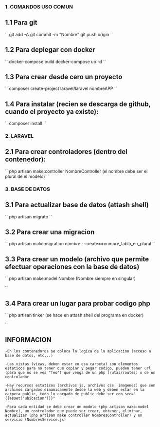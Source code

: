 ### 1. COMANDOS USO COMUN

## 1.1 Para git
´´
    git add -A
    git commit -m "Nombre"
    git push origin
´´

## 1.2 Para deplegar con docker
´´
    docker-compose build
    docker-compose up -d
´´
## 1.3 Para crear desde cero un proyecto
´´
    composer create-project laravel/laravel nombreAPP
´´

## 1.4 Para instalar (recien se descarga de github, cuando el proyecto ya existe):
´´
    composer install
´´
### 2. LARAVEL

## 2.1 Para crear controladores (dentro del contenedor):         
´´
    php artisan make:controller NombreController     (el nombre debe ser el plural de el modelo)
´´
### 3. BASE DE DATOS

## 3.1 Para actualizar base de datos (attash shell)
´´
    php artisan migrate
´´

## 3.2 Para crear una migracion
´´
    php artisan make:migration nombre --create==nombre_tabla_en_plural
´´

## 3.3 Para crear un modelo (archivo que permite efectuar operaciones con la base de datos)
´´
    php artisan make:model Nombre                 (Nombre siempre en singular)

´´

## 3.4 Para crear un lugar para probar codigo php
´´
    php artisan tinker      (se hace en attash shell del programa en docker)

´´

## INFORMACION

    -En los contenedores se coloca la logica de la aplicacion (acceso a base de datos, etc...)

    -Las vistas (views, deben estar en esa carpeta) son elementos estaticos para no tener que copiar y pegar codigo, pueden tener url (para que no se vea "feo") que venga de un php (rutas/routes) o de un controlador

    -Hay recursos estaticos (archivos js, archivos css, imagenes) que son archivos cargados dinamicamente desde la web y deben estar en la carpeta public, todo lo cargado de public debe ser con src="{{asset('ubicacion')}}"

    -Para cada entidad se debe crear un modelo (php artisan make:model Nombre), un controlador que puede ser crear, obtener, eliminar, actualizar (php artisan make controller NombresController) y un servicio (NombresService.js)